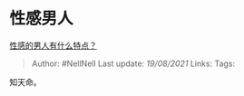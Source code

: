 # 性感男人
[性感的男人有什么特点？](https://www.zhihu.com/question/21928536/answer/1733450748)

> Author: #NellNell 
> Last update: *19/08/2021* 
> Links:
> Tags:  

知天命。